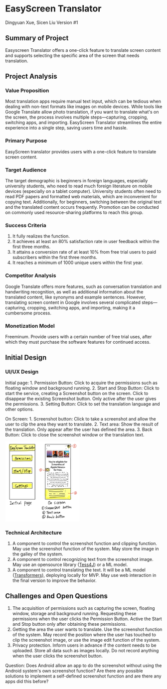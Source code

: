 # EasyScreen Translator

Dingyuan Xue, Sicen Liu 
Version #1

## Summary of Project

Easyscreen Translator offers a one-click feature to translate screen content and supports selecting the specific area of the screen that needs translation.

## Project Analysis

### Value Proposition

Most translation apps require manual text input, which can be tedious when dealing with non-text formats like images on mobile devices. While tools like Google Translate allow photo translation, if you want to translate what's on the screen, the process involves multiple steps—capturing, cropping, switching apps, and importing. EasyScreen Translator streamlines the entire experience into a single step, saving users time and hassle.

### Primary Purpose

EasyScreen translator provides users with a one-click feature to translate screen content.

### Target Audience

The target demographic is beginners in foreign languages, especially university students, who need to read much foreign literature on mobile devices (especially on a tablet computer). University students often need to read PDF papers and formatted web materials, which are inconvenient for copying text. Additionally, for beginners, switching between the original text and the translated content occurs frequently. Promotion can be conducted on commonly used resource-sharing platforms to reach this group.

### Success Criteria

1. It fully realizes the function. 
2. It achieves at least an 80% satisfaction rate in user feedback within the first three months.
3. It attains a conversion rate of at least 10% from free trial users to paid subscribers within the first three months.
4. It reaches a minimum of 1000 unique users within the first year.

### Competitor Analysis

Google Translate offers more features, such as conversation translation and handwriting recognition, as well as additional information about the translated content, like synonyms and example sentences. However, translating screen content in Google involves several complicated steps—capturing, cropping, switching apps, and importing, making it a cumbersome process.

### Monetization Model

Freeminum. Provide users with a certain number of free trial uses, after which they must purchase the software features for continued access.

## Initial Design

### UI/UX Design

Initial page: 1. Permission Button: Click to acquire the permissions such as floating window and background running. 2. Start and Stop Button: Click to start the service, creating a Screenshot button on the screen. Click to disappear the existing Screenshot button. Only active after the user gives the permissions. 3. Setting Button: Click to set the translation language and other options.

On Screen: 1. Screenshot button: Click to take a screenshot and allow the user to clip the area they want to translate. 2. Text area: Show the result of the translation. Only appear after the user has defined the area. 3. Back Button: Click to close the screenshot window or the translation text. 

<img src="https://github.com/Lance-Azrael/CSS-545-UWB/blob/HW2/HW2%20image.jpg?raw=true" alt="img" style="zoom:25%;" />

### Technical Architecture

1. A component to control the screenshot function and clipping function. May use the screenshot function of the system. May store the image in the galley of the system.
2. A component to control recognizing text from the screenshot image. May use an opensource library ([Tess4J](https://github.com/nguyenq/tess4j)) or a ML model.
3. A component to control translating the text. It will be a ML model ([Transformers](https://github.com/huggingface/transformers)), deploying locally for MVP. May use web interaction in the final version to improve the behavior. 

## Challenges and Open Questions

1. The acquisition of permissions such as capturing the screen, floating window, storage and background running. Requesting these permissions when the user clicks the Permission Button. Active the Start and Stop button only after obtaining these permissions. 
2. Getting the area the user wants to translate. Use the screenshot function of the system. May record the position where the user has touched to clip the screenshot image, or use the image edit function of the system. 
3. Privacy protection. Inform users in advance if the content needs to be uploaded. Store all data such as images locally. Do not record anything when the user clicks the screenshot button. 

Question: Does Android allow an app to do the screenshot without using the Android system's own screenshot function? Are there any possible solutions to implement a self-defined screenshot function and are there any apps did this before?